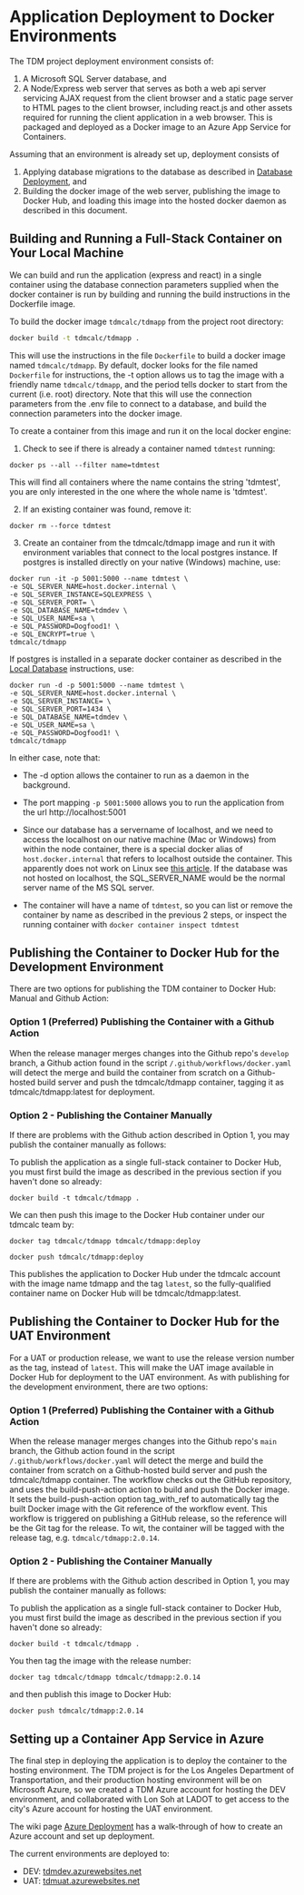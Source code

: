 # Application Deployment to Docker Environments

The TDM project deployment environment consists of:

1. A Microsoft SQL Server database, and
1. A Node/Express web server that serves as both a web api server servicing AJAX request from the client browser and a static page server to HTML pages to the client browser, including react.js and other assets required for running the client application in a web browser. This is packaged and deployed as a Docker image to an Azure App Service for Containers.

Assuming that an environment is already set up, deployment consists of

1. Applying database migrations to the database as described in [Database Deployment](/docs/deployment-database.md), and
1. Building the docker image of the web server, publishing the image to Docker Hub, and loading this image into the hosted docker daemon as described in this document.

## Building and Running a Full-Stack Container on Your Local Machine

We can build and run the application (express and react) in a single container using the database connection parameters
supplied when the docker container is run by building and running the build instructions in the Dockerfile image.

To build the docker image `tdmcalc/tdmapp` from the project root directory:

```bash
docker build -t tdmcalc/tdmapp .
```

This will use the instructions in the file `Dockerfile` to build a docker image named `tdmcalc/tdmapp`. By default, docker looks for the file named `Dockerfile` for instructions, the -t option allows us to tag the image with a friendly name `tdmcalc/tdmapp`, and the period tells docker to start from the current (i.e. root) directory. Note that this will use the connection parameters from the .env file to connect to a database, and build the connection parameters into the docker image.

To create a container from this image and run it on the local docker engine:

1. Check to see if there is already a container named `tdmtest` running:

```
docker ps --all --filter name=tdmtest
```

This will find all containers where the name contains the string 'tdmtest', you are
only interested in the one where the whole name is 'tdmtest'.

2. If an existing container was found, remove it:

```
docker rm --force tdmtest
```

3. Create an container from the tdmcalc/tdmapp image and run it with
   environment variables that connect to the local postgres instance. If postgres
   is installed directly on your native (Windows) machine, use:

```
docker run -it -p 5001:5000 --name tdmtest \
-e SQL_SERVER_NAME=host.docker.internal \
-e SQL_SERVER_INSTANCE=SQLEXPRESS \
-e SQL_SERVER_PORT= \
-e SQL_DATABASE_NAME=tdmdev \
-e SQL_USER_NAME=sa \
-e SQL_PASSWORD=Dogfood1! \
-e SQL_ENCRYPT=true \
tdmcalc/tdmapp
```

If postgres is installed in a separate docker container as described in the [Local Database](local-database.md) instructions, use:

```
docker run -d -p 5001:5000 --name tdmtest \
-e SQL_SERVER_NAME=host.docker.internal \
-e SQL_SERVER_INSTANCE= \
-e SQL_SERVER_PORT=1434 \
-e SQL_DATABASE_NAME=tdmdev \
-e SQL_USER_NAME=sa \
-e SQL_PASSWORD=Dogfood1! \
tdmcalc/tdmapp
```

In either case, note that:

- The -d option allows the container to run as a daemon in the background.
- The port mapping `-p 5001:5000` allows you to run the application from the
  url http://localhost:5001

- Since our database has a servername of localhost, and we need to access the
  localhost on our native machine (Mac or Windows) from within the node container,
  there is a special docker alias of `host.docker.internal` that refers to
  localhost outside the container. This apparently does not work on Linux
  see [this article](https://stackoverflow.com/questions/24319662/from-inside-of-a-docker-container-how-do-i-connect-to-the-localhost-of-the-mach). If the database was not hosted on localhost, the SQL_SERVER_NAME would
  be the normal server name of the MS SQL server.
- The container will have a name of `tdmtest`, so you can list or remove the
  container by name as described in the previous 2 steps, or inspect the running container
  with `docker container inspect tdmtest`

## Publishing the Container to Docker Hub for the Development Environment

There are two options for publishing the TDM container to Docker Hub: Manual and Github Action:

### Option 1 (Preferred) Publishing the Container with a Github Action

When the release manager merges changes into the Github repo's
`develop` branch, a Github action found in the script
`/.github/workflows/docker.yaml` will detect the merge
and build the container from scratch on a Github-hosted
build server and push the tdmcalc/tdmapp container, tagging
it as tdmcalc/tdmapp:latest for deployment.

### Option 2 - Publishing the Container Manually

If there are problems with the Github action described in
Option 1, you may publish the container manually as follows:

To publish the application as a single full-stack container to Docker Hub, you must first build the image as described in the previous section if you haven't done so already:

```
docker build -t tdmcalc/tdmapp .
```

We can then push this image to the Docker Hub container under our tdmcalc team by:

```
docker tag tdmcalc/tdmapp tdmcalc/tdmapp:deploy
```

```
docker push tdmcalc/tdmapp:deploy
```

This publishes the application to Docker Hub under the tdmcalc account with the
image name tdmapp and the tag `latest`, so the fully-qualified container name
on Docker Hub will be tdmcalc/tdmapp:latest.

## Publishing the Container to Docker Hub for the UAT Environment

For a UAT or production release, we want to use the release version number as the tag, instead of `latest`. This will make the UAT image available in Docker Hub for deployment to the UAT environment. As with publishing for the development environment, there are two options:

### Option 1 (Preferred) Publishing the Container with a Github Action

When the release manager merges changes into the Github repo's
`main` branch, the Github action found in the script
`/.github/workflows/docker.yaml` will detect the merge
and build the container from scratch on a Github-hosted
build server and push the tdmcalc/tdmapp container.
The workflow checks out the GitHub repository, and uses the build-push-action action to build and push the Docker image. It sets the build-push-action option tag_with_ref to automatically tag the built Docker image with the Git reference of the workflow event. This workflow is triggered on publishing a GitHub release, so the reference will be the Git tag for the release. To wit, the
container will be tagged with the release tag, e.g. `tdmcalc/tdmapp:2.0.14`.

### Option 2 - Publishing the Container Manually

If there are problems with the Github action described in
Option 1, you may publish the container manually as follows:

To publish the application as a single full-stack container to Docker Hub, you must first build the image as described in the previous section if you haven't done so already:

```
docker build -t tdmcalc/tdmapp .
```

You then tag the image with the release number:

```
docker tag tdmcalc/tdmapp tdmcalc/tdmapp:2.0.14
```

and then publish this image to Docker Hub:

```
docker push tdmcalc/tdmapp:2.0.14
```

## Setting up a Container App Service in Azure

The final step in deploying the application is to deploy the container to the hosting environment. The TDM project is for the Los Angeles Department of Transportation, and
their production hosting environment will be on
Microsoft Azure, so we created a TDM Azure account for
hosting the DEV environment, and collaborated with
Lon Soh at LADOT to get access to the city's Azure
account for hosting the UAT environment.

The wiki page [Azure Deployment](https://github.com/hackforla/tdm-calculator/wiki/Azure-Deployment) has a
walk-through of how to create an Azure account and set
up deployment.

The current environments are deployed to:

- DEV: [tdmdev.azurewebsites.net](https://tdmdev.azurewebsites.net)
- UAT: [tdmuat.azurewebsites.net](https://tdmuat.azurewebsites.net)

